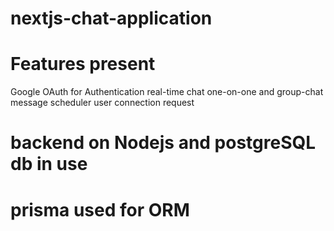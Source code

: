 # nextjs-chat-application
# Features present
Google OAuth for Authentication
real-time chat one-on-one and group-chat
message scheduler
user connection request 
# backend on Nodejs and postgreSQL db in use

# prisma used for ORM
